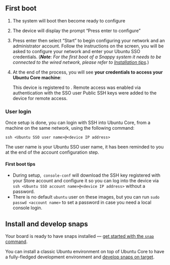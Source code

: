 ## First boot

  1. The system will boot then become ready to configure
  2. The device will display the prompt “Press enter to configure”
  3. Press enter then select “Start” to begin configuring your network and an administrator account. Follow the instructions on the screen, you will be asked to configure your network and enter your Ubuntu SSO credentials. (***Note***: *For the first boot of a Snappy system it needs to be connected to the wired network, please refer to [Installation tips](https://developer.ubuntu.com/en/snappy/start/installation-tips/).*)
  4. At the end of the process, you will see **your credentials to access your Ubuntu Core machine**:

        This device is registered to <Ubuntu SSO email address>.
        Remote access was enabled via authentication with the SSO user <Ubuntu SSO user name>
        Public SSH keys were added to the device for remote access.

### User login

Once setup is done, you can login with SSH into Ubuntu Core, from a machine on
the same network, using the following command:

    ssh <Ubuntu SSO user name>@<device IP address>

The user name is your Ubuntu SSO user name, it has been reminded to you at the end of the account configuration step.

#### First boot tips

  * During setup,` console-conf` will download the SSH key registered with your Store account and configure it so you can log into the device via `ssh <Ubuntu SSO account name>@<device IP address>` without a password.
  * There is no default `ubuntu` user on these images, but you can run `sudo passwd <account name>` to set a password in case you need a local console login.

## Install and develop snaps

Your board is ready to have snaps installed &mdash; [get started with the `snap` command](http://snapcraft.io/docs/core/usage).

You can install a classic Ubuntu environment on top of Ubuntu Core to have a fully-fledged development environment and [develop snaps on target](/core/get-started/developer-setup).

